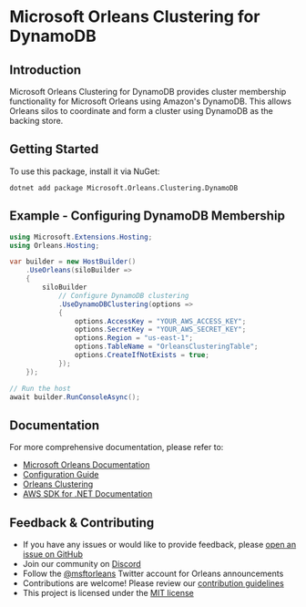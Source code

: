 # Microsoft Orleans Clustering for DynamoDB

## Introduction
Microsoft Orleans Clustering for DynamoDB provides cluster membership functionality for Microsoft Orleans using Amazon's DynamoDB. This allows Orleans silos to coordinate and form a cluster using DynamoDB as the backing store.

## Getting Started
To use this package, install it via NuGet:

```shell
dotnet add package Microsoft.Orleans.Clustering.DynamoDB
```

## Example - Configuring DynamoDB Membership
```csharp
using Microsoft.Extensions.Hosting;
using Orleans.Hosting;

var builder = new HostBuilder()
    .UseOrleans(siloBuilder =>
    {
        siloBuilder
            // Configure DynamoDB clustering
            .UseDynamoDBClustering(options =>
            {
                options.AccessKey = "YOUR_AWS_ACCESS_KEY";
                options.SecretKey = "YOUR_AWS_SECRET_KEY";
                options.Region = "us-east-1";
                options.TableName = "OrleansClusteringTable";
                options.CreateIfNotExists = true;
            });
    });

// Run the host
await builder.RunConsoleAsync();
```

## Documentation
For more comprehensive documentation, please refer to:
- [Microsoft Orleans Documentation](https://docs.microsoft.com/dotnet/orleans/)
- [Configuration Guide](https://learn.microsoft.com/en-us/dotnet/orleans/host/configuration-guide/)
- [Orleans Clustering](https://learn.microsoft.com/en-us/dotnet/orleans/implementation/cluster-management)
- [AWS SDK for .NET Documentation](https://docs.aws.amazon.com/sdk-for-net/index.html)

## Feedback & Contributing
- If you have any issues or would like to provide feedback, please [open an issue on GitHub](https://github.com/dotnet/orleans/issues)
- Join our community on [Discord](https://aka.ms/orleans-discord)
- Follow the [@msftorleans](https://twitter.com/msftorleans) Twitter account for Orleans announcements
- Contributions are welcome! Please review our [contribution guidelines](https://github.com/dotnet/orleans/blob/main/CONTRIBUTING.md)
- This project is licensed under the [MIT license](https://github.com/dotnet/orleans/blob/main/LICENSE)